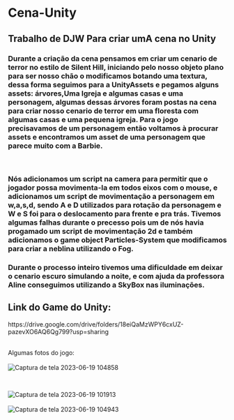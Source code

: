 # Cena-Unity
<h2>Trabalho de DJW Para criar umA cena no Unity</h2>

 <h3>Durante a criação da cena pensamos em criar um cenario de terror no estilo de Silent Hill, iniciando pelo nosso objeto plano para ser nosso chão o modificamos botando uma textura,
dessa forma seguimos para a UnityAssets e pegamos alguns assets: árvores,Uma Igreja e algumas casas e uma personagem, algumas dessas árvores foram postas na cena para criar nosso cenario de terror em uma floresta com algumas casas e uma pequena igreja. Para o jogo precisavamos de um personagem então voltamos à procurar assets e encontramos um asset de uma personagem que parece muito com a Barbie.</h3>
  
<br>
  
<h3> Nós adicionamos um script na camera para permitir que o jogador possa movimenta-la em todos eixos com o mouse, e adicionamos um script de movimentação a personagem em w,a,s,d, sendo A e D utilizados para rotação da personagem e W e S foi para o deslocamento para frente e pra trás. Tivemos algumas falhas durante o precesso pois um de nós havia progamado um script de movimentação 2d e também adicionamos o game object Particles-System que modificamos para criar a neblina utilizando o Fog.</h3>
<H3>
 Durante o processo inteiro tivemos uma dificuldade em deixar o cenario escuro simulando a noite, e com ajuda da professora Aline conseguimos utilizando a SkyBox nas iluminações.</H3>

 <H2>Link do Game do Unity:</H2>
https://drive.google.com/drive/folders/18eiQaMzWPY6cxUZ-pazevXO6AQ6Qg799?usp=sharing

 <br>
 <br>

 Algumas fotos do jogo: 
 <br>
 <br>
 ![Captura de tela 2023-06-19 104858](https://github.com/BryanHGRoc/Cena-Unity/assets/127855127/82f7f4ab-e486-44e1-861a-5ecefe5a398f)

 <br>
 
![Captura de tela 2023-06-19 101913](https://github.com/BryanHGRoc/Cena-Unity/assets/127855127/b1b7b053-d581-4ab4-ba51-6785edfaf69e)
<br>
<br>
![Captura de tela 2023-06-19 104943](https://github.com/BryanHGRoc/Cena-Unity/assets/127855127/1e479bef-cd1d-4d1e-8f10-b72a2cdca743)
<br>


